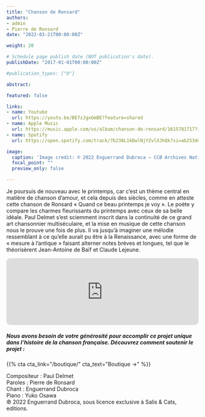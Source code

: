 ```yaml
---
title: "Chanson de Ronsard"
authors:
- admin
- Pierre de Ronsard
date: "2022-03-21T00:00:00Z"

weight: 20

# Schedule page publish date (NOT publication's date).
publishDate: "2017-01-01T00:00:00Z"

#publication_types: ["0"]

abstract: 

featured: false

links:
- name: Youtube
  url: https://youtu.be/BEfzJgxGmBE?feature=shared
- name: Apple Music
  url: https://music.apple.com/us/album/chanson-de-ronsard/1615781717?i=1615781726
- name: Spotify
  url: https://open.spotify.com/track/7b238L1kDwlNjYZvlXJhQk?si=ab253d4b47c94a76

image:
  caption: 'Image credit: © 2022 Enguerrand Dubroca – CCØ Archives Nationales – Porte de Clisson, Imprimerie Photographique Berthaud – Paris Collections / Musée Carnavalet'
  focal_point: ""
  preview_only: false

---
```


Je poursuis de nouveau avec le printemps, car c’est un thème central en matière de chanson d’amour, et cela depuis des siècles, comme en atteste cette chanson de Ronsard « Quand ce beau printemps je voy ». Le poète y compare les charmes fleurissants du printemps avec ceux de sa belle idéale. Paul Delmet s’est sciemment inscrit dans la continuité de ce grand art chansonnier multiséculaire, et la mise en musique de cette chanson nous le prouve une fois de plus. Il va jusqu’à imaginer une mélodie ressemblant à ce qu’elle aurait pu être à la Renaissance, avec une forme de « mesure à l’antique » faisant alterner notes brèves et longues, tel que le théorisèrent Jean-Antoine de Baïf et Claude Lejeune.


<iframe allow="autoplay *; encrypted-media *; fullscreen *; clipboard-write" frameborder="0" height="175" style="width:100%;max-width:720px;overflow:hidden;border-radius:10px;" sandbox="allow-forms allow-popups allow-same-origin allow-scripts allow-storage-access-by-user-activation allow-top-navigation-by-user-activation" src="https://embed.music.apple.com/us/album/chanson-de-ronsard/1615781717?i=1615781726"></iframe>

##### Nous avons besoin de votre générosité pour accomplir ce projet unique dans l’histoire de la chanson française. Découvrez comment soutenir le projet :
{{% cta cta_link="/boutique/" cta_text="Boutique →" %}}

<p>Compositeur : Paul Delmet <br>
Paroles : Pierre de Ronsard<br>
Chant : Enguerrand Dubroca<br>
Piano : Yuko Osawa<br>
℗ 2022 Enguerrand Dubroca, sous licence exclusive à Salis & Cats, editions.</p>


